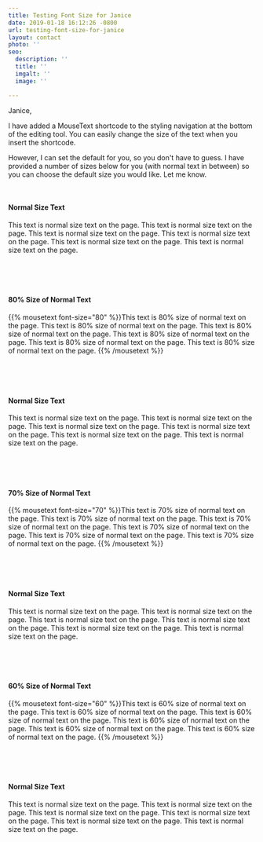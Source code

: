 ```yaml
---
title: Testing Font Size for Janice
date: 2019-01-18 16:12:26 -0800
url: testing-font-size-for-janice
layout: contact
photo: ''
seo:
  description: ''
  title: ''
  imgalt: ''
  image: ''

---
```

Janice,

I have added a MouseText shortcode to the styling navigation at the bottom of the editing tool. You can easily change the size of the text when you insert the shortcode. 

However, I can set the default for you, so you don't have to guess. I have provided a number of sizes below for you (with normal text in between) so you can choose the default size you would like. Let me know.

<br>

#### Normal Size Text

This text is normal size text on the page. This text is normal size text on the page. This text is normal size text on the page. This text is normal size text on the page. This text is normal size text on the page. This text is normal size text on the page. 

<br><br><br>

#### 80% Size of Normal Text

{{% mousetext font-size="80" %}}This text is 80% size of normal text on the page. This text is 80% size of normal text on the page. This text is 80% size of normal text on the page. This text is 80% size of normal text on the page. This text is 80% size of normal text on the page. This text is 80% size of normal text on the page. {{% /mousetext %}}

<br><br><br>

#### Normal Size Text

This text is normal size text on the page. This text is normal size text on the page. This text is normal size text on the page. This text is normal size text on the page. This text is normal size text on the page. This text is normal size text on the page.

<br><br><br>

#### 70% Size of Normal Text

{{% mousetext font-size="70" %}}This text is 70% size of normal text on the page. This text is 70% size of normal text on the page. This text is 70% size of normal text on the page. This text is 70% size of normal text on the page. This text is 70% size of normal text on the page. This text is 70% size of normal text on the page. {{% /mousetext %}}

<br><br><br>

#### Normal Size Text

This text is normal size text on the page. This text is normal size text on the page. This text is normal size text on the page. This text is normal size text on the page. This text is normal size text on the page. This text is normal size text on the page. 

<br><br><br>

#### 60% Size of Normal Text

{{% mousetext font-size="60" %}}This text is 60% size of normal text on the page. This text is 60% size of normal text on the page. This text is 60% size of normal text on the page. This text is 60% size of normal text on the page. This text is 60% size of normal text on the page. This text is 60% size of normal text on the page. {{% /mousetext %}}

<br><br><br>

#### Normal Size Text

This text is normal size text on the page. This text is normal size text on the page. This text is normal size text on the page. This text is normal size text on the page. This text is normal size text on the page. This text is normal size text on the page. 